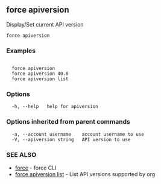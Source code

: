 ## force apiversion

Display/Set current API version

```
force apiversion
```

### Examples

```

  force apiversion
  force apiversion 40.0
  force apiversion list

```

### Options

```
  -h, --help   help for apiversion
```

### Options inherited from parent commands

```
  -a, --account username    account username to use
  -V, --apiversion string   API version to use
```

### SEE ALSO

* [force](force.md)	 - force CLI
* [force apiversion list](force_apiversion_list.md)	 - List API versions supported by org

